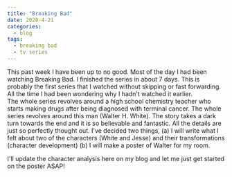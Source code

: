 ```yaml
---
title: "Breaking Bad"
date: 2020-4-21
categories:
  - blog
tags:
  - breaking bad
  - tv series
---
```


This past week I have been up to no good. Most of the day I had been watching Breaking Bad. I finished the series in about 7 days. This is probably the first series that I watched without skipping or fast forwarding. All the time I had been wondering why I hadn't watched it earlier.  
The whole series revolves around a high school chemistry teacher who starts making drugs after being diagnosed with terminal cancer. The whole series revolves around this man (Walter H. White). The story takes a dark turn towards the end and it is so believable and fantastic. All the details are just so perfectly thought out. I've decided two things, (a) I will write what I felt about two of the characters (White and Jesse) and their transformations (character development) (b) I will make a poster of Walter for my room.

I'll update the character analysis here on my blog and let me just get started on the poster ASAP!
